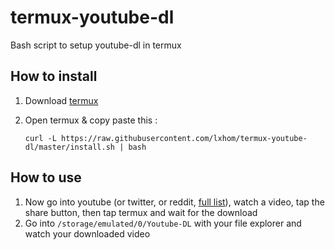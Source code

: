 # termux-youtube-dl

Bash script to setup youtube-dl in termux

## How to install

1. Download [termux](https://play.google.com/store/apps/details?id=com.termux&hl=fr&gl=US)
2. Open termux & copy paste this :

   `curl -L https://raw.githubusercontent.com/lxhom/termux-youtube-dl/master/install.sh | bash`

## How to use

1. Now go into youtube (or twitter, or reddit, [full list](https://ytdl-org.github.io/youtube-dl/supportedsites.html)), watch a video, tap the share button, then tap termux and wait for the download
2. Go into `/storage/emulated/0/Youtube-DL` with your file explorer and watch your downloaded video
